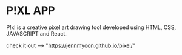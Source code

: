 # P!XL APP 
P!xl is a creative pixel art drawing tool developed using HTML, CSS, JAVASCRIPT and React. 

check it out --> "https://jennmyoon.github.io/pixel/" 
